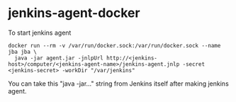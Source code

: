 # jenkins-agent-docker

To start jenkins agent

```
docker run --rm -v /var/run/docker.sock:/var/run/docker.sock --name jba jba \
  java -jar agent.jar -jnlpUrl http://<jenkins-host>/computer/<jenkins-agent-name>/jenkins-agent.jnlp -secret <jenkins-secret> -workDir "/var/jenkins"
```

You can take this "java -jar..." string from Jenkins itself after making jenkins agent.
